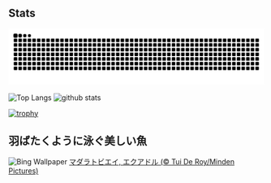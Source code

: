 ## Stats
<picture>
  <source media="(prefers-color-scheme: dark)" srcset="https://raw.githubusercontent.com/ba230t/ba230t/output/github-contribution-grid-snake-dark.svg">
  <source media="(prefers-color-scheme: light)" srcset="https://raw.githubusercontent.com/ba230t/ba230t/output/github-contribution-grid-snake.svg">
  <img alt="github contribution grid snake animation" src="https://raw.githubusercontent.com/ba230t/ba230t/output/github-contribution-grid-snake.svg">
</picture>

<p align="left">
  <img alt="Top Langs" height="150px" src="https://github-readme-stats.vercel.app/api/top-langs/?username=ba230t&layout=compact&theme=transparent" />
  <img alt="github stats" height="150px" src="https://github-readme-stats.vercel.app/api?username=ba230t&theme=transparent" />
</p>

[![trophy](https://github-profile-trophy.vercel.app/?username=ba230t&theme=transparent&column=7)](https://github.com/ryo-ma/github-profile-trophy)


<!-- Bing Wallpaper Start -->
## 羽ばたくように泳ぐ美しい魚
![Bing Wallpaper](https://www.bing.com/th?id=OHR.SpottedEagleRay_JA-JP3008170568_1920x1080.jpg&rf=LaDigue_1920x1080.jpg&pid=hp)
[マダラトビエイ, エクアドル (© Tui De Roy/Minden Pictures)](https://www.bing.com/search?q=%E3%83%9E%E3%83%80%E3%83%A9%E3%83%88%E3%83%93%E3%82%A8%E3%82%A4&form=hpcapt&filters=HpDate%3a%2220250814_1500%22)
<!-- Bing Wallpaper End -->
